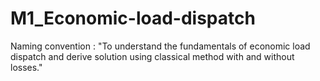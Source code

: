 # M1_Economic-load-dispatch
Naming convention : "To understand the fundamentals of economic load dispatch and derive solution using classical method with and without losses."
